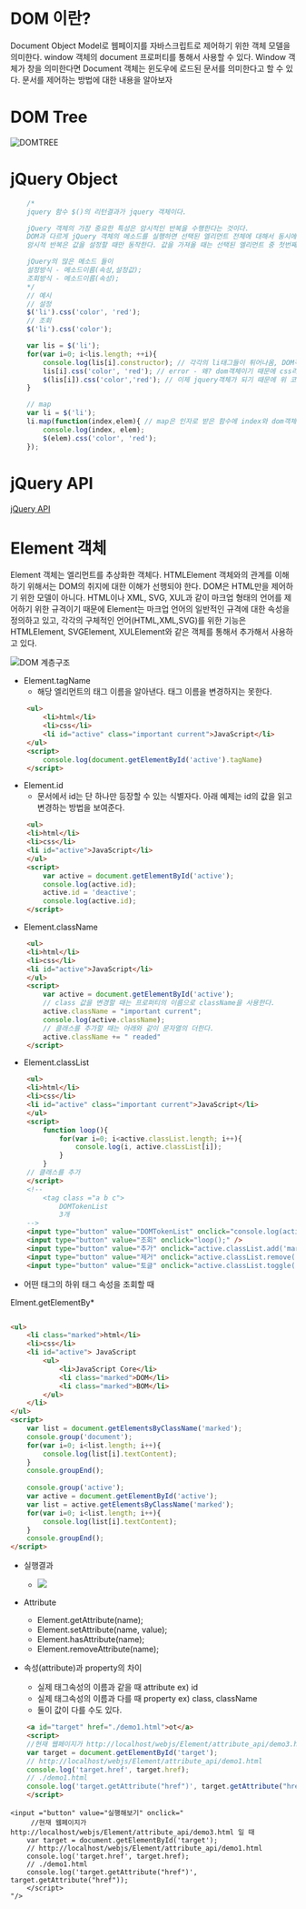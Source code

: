 # DOM 이란?

Document Object Model로 웹페이지를 자바스크립트로 제어하기 위한 객체 모델을 의미한다. 
window 객체의 document 프로퍼티를 통해서 사용할 수 있다. Window 객체가 창을 의미한다면 
Document 객체는 윈도우에 로드된 문서를 의미한다고 할 수 있다. 
문서를 제어하는 방법에 대한 내용을 알아보자

# DOM Tree

![DOMTREE](https://s3.ap-northeast-2.amazonaws.com/opentutorials-user-file/module/904/2234.png)

# jQuery Object

```javascript
    /*
    jquery 함수 $()의 리턴결과가 jquery 객체이다.

    jQuery 객체의 가장 중요한 특성은 암시적인 반복을 수행한다는 것이다. 
    DOM과 다르게 jQuery 객체의 메소드를 실행하면 선택된 엘리먼트 전체에 대해서 동시에 작업이 처리된다.
    암시적 반복은 값을 설정할 때만 동작한다. 값을 가져올 때는 선택된 엘리먼트 중 첫번째에 대한 값만을 반환한다.

    jQuery의 많은 메소드 들이 
    설정방식 - 메소드이름(속성,설정값);
    조회방식 - 메소드이름(속성);
    */    
    // 예시
    // 설정
    $('li').css('color', 'red');
    // 조회
    $('li').css('color');

    var lis = $('li');
    for(var i=0; i<lis.length; ++i){
        console.log(lis[i].constructor); // 각각의 li태그들이 튀어나옴, DOM객체
        lis[i].css('color', 'red'); // error - 왜? dom객체이기 때문에 css라는 메소드가 없음
        $(lis[i]).css('color','red'); // 이제 jquery객체가 되기 때문에 위 코드의 에러가 사라짐
    }

    // map
    var li = $('li');
    li.map(function(index,elem){ // map은 인자로 받은 함수에 index와 dom객체를 넘겨주면서 순회한다.
        console.log(index, elem);
        $(elem).css('color', 'red');
    });
```

# jQuery API

[jQuery API](https://api.jquery.com)

# Element 객체

Element 객체는 엘리먼트를 추상화한 객체다. HTMLElement 객체와의 관계를 이해하기 위해서는 DOM의 취지에 대한 이해가 선행되야 한다. 
DOM은 HTML만을 제어하기 위한 모델이 아니다. HTML이나 XML, SVG, XUL과 같이 마크업 형태의 언어를 제어하기 위한 규격이기 때문에 
Element는 마크업 언어의 일반적인 규격에 대한 속성을 정의하고 있고, 각각의 구체적인 언어(HTML,XML,SVG)를 위한 기능은 HTMLElement, SVGElement, XULElement와 같은 객체를 통해서 추가해서 사용하고 있다.

![DOM 계층구조](https://s3.ap-northeast-2.amazonaws.com/opentutorials-user-file/module/904/2240.png)

+ Element.tagName
    - 해당 엘리먼트의 태그 이름을 알아낸다. 태그 이름을 변경하지는 못한다.
```html
    <ul>
        <li>html</li>
        <li>css</li>
        <li id="active" class="important current">JavaScript</li>
    </ul>
    <script>
        console.log(document.getElementById('active').tagName)
    </script>
```
+ Element.id
    - 문서에서 id는 단 하나만 등장할 수 있는 식별자다. 아래 예제는 id의 값을 읽고 변경하는 방법을 보여준다. 

```html
    <ul>
    <li>html</li>
    <li>css</li>
    <li id="active">JavaScript</li>
    </ul>
    <script>
        var active = document.getElementById('active');
        console.log(active.id);
        active.id = 'deactive';
        console.log(active.id);
    </script>
```

+ Element.className

```html
    <ul>
    <li>html</li>
    <li>css</li>
    <li id="active">JavaScript</li>
    </ul>
    <script>
        var active = document.getElementById('active');
        // class 값을 변경할 때는 프로퍼티의 이름으로 className을 사용한다.
        active.className = "important current";
        console.log(active.className);
        // 클래스를 추가할 때는 아래와 같이 문자열의 더한다.
        active.className += " readed"
    </script>
```

+ Element.classList

```html
    <ul>
    <li>html</li>
    <li>css</li>
    <li id="active" class="important current">JavaScript</li>
    </ul>
    <script>
        function loop(){
            for(var i=0; i<active.classList.length; i++){
                console.log(i, active.classList[i]);
            }
        }
    // 클래스를 추가
    </script>
    <!-- 
        <tag class ="a b c">
            DOMTokenList
            3개
    -->
    <input type="button" value="DOMTokenList" onclick="console.log(active.classList);" />
    <input type="button" value="조회" onclick="loop();" />
    <input type="button" value="추가" onclick="active.classList.add('marked');" /> <!-- 추가 -->
    <input type="button" value="제거" onclick="active.classList.remove('important');" /> <!-- 삭제 -->
    <input type="button" value="토글" onclick="active.classList.toggle('current');" /> <!-- 실행시 마다 넣었다 뺐다가 -->

```

+ 어떤 태그의 하위 태그 속성을 조회할 때

Elment.getElementBy*

```html

<ul>
    <li class="marked">html</li>
    <li>css</li>
    <li id="active"> JavaScript
        <ul>
            <li>JavaScript Core</li>
            <li class="marked">DOM</li>
            <li class="marked">BOM</li>
        </ul>
    </li>
</ul>
<script>
    var list = document.getElementsByClassName('marked');
    console.group('document');
    for(var i=0; i<list.length; i++){
        console.log(list[i].textContent);
    }
    console.groupEnd();
     
    console.group('active');
    var active = document.getElementById('active');     
    var list = active.getElementsByClassName('marked');
    for(var i=0; i<list.length; i++){
        console.log(list[i].textContent);
    }
    console.groupEnd();
</script>
```

+ 실행결과
  + ![](https://s3.ap-northeast-2.amazonaws.com/opentutorials-user-file/module/904/2241.png)

+ Attribute
  + Element.getAttribute(name);
  + Element.setAttribute(name, value);
  + Element.hasAttribute(name);
  + Element.removeAttribute(name);

+ 속성(attribute)과 property의 차이
  + 실제 태그속성의 이름과 같을 때 attribute ex) id
  + 실제 태그속성의 이름과 다를 때 property ex) class, className
  + 둘이 값이 다를 수도 있다.

```html
    <a id="target" href="./demo1.html">ot</a>
    <script>
    //현재 웹페이지가 http://localhost/webjs/Element/attribute_api/demo3.html 일 때 
    var target = document.getElementById('target');
    // http://localhost/webjs/Element/attribute_api/demo1.html 
    console.log('target.href', target.href);
    // ./demo1.html
    console.log('target.getAttribute("href")', target.getAttribute("href"));
    </script>
```

    <input ="button" value="실행해보기" onclick="
         //현재 웹페이지가 http://localhost/webjs/Element/attribute_api/demo3.html 일 때 
        var target = document.getElementById('target');
        // http://localhost/webjs/Element/attribute_api/demo1.html 
        console.log('target.href', target.href);
        // ./demo1.html
        console.log('target.getAttribute("href")', target.getAttribute("href"));
        </script>
    "/>